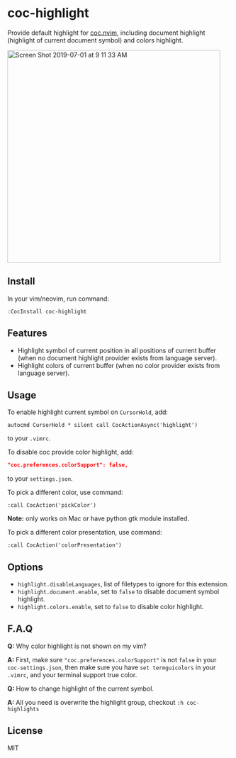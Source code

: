 # coc-highlight

Provide default highlight for [coc.nvim](https://github.com/neoclide/coc.nvim),
including document highlight (highlight of current document symbol) and colors
highlight.

<img width="480" alt="Screen Shot 2019-07-01 at 9 11 33 AM" src="https://user-images.githubusercontent.com/251450/60405074-979ae080-9be0-11e9-8039-b9a48fd8b5ad.png">

## Install

In your vim/neovim, run command:

```
:CocInstall coc-highlight
```

## Features

- Highlight symbol of current position in all positions of current buffer (when no document
  highlight provider exists from language server).
- Highlight colors of current buffer (when no color provider exists from
  language server).

## Usage

To enable highlight current symbol on `CursorHold`, add:

```vim
autocmd CursorHold * silent call CocActionAsync('highlight')
```

to your `.vimrc`.

To disable coc provide color highlight, add:

```json
"coc.preferences.colorSupport": false,
```

to your `settings.json`.

To pick a different color, use command:

```
:call CocAction('pickColor')
```

**Note:** only works on Mac or have python gtk module installed.

To pick a different color presentation, use command:

```
:call CocAction('colorPresentation')
```

## Options

- `highlight.disableLanguages`, list of filetypes to ignore for this extension.
- `highlight.document.enable`, set to `false` to disable document symbol
  highlight.
- `highlight.colors.enable`, set to `false` to disable color highlight.

## F.A.Q

**Q:** Why color highlight is not shown on my vim?

**A:** First, make sure `"coc.preferences.colorSupport"` is not `false` in your
`coc-settings.json`, then make sure you have `set termguicolors` in your `.vimrc`,
and your terminal support true color.

**Q:** How to change highlight of the current symbol.

**A:** All you need is overwrite the highlight group, checkout `:h coc-highlights`

## License

MIT
